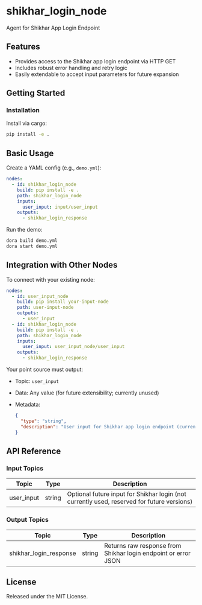 # shikhar_login_node

Agent for Shikhar App Login Endpoint

## Features
- Provides access to the Shikhar app login endpoint via HTTP GET
- Includes robust error handling and retry logic
- Easily extendable to accept input parameters for future expansion

## Getting Started

### Installation
Install via cargo:
```bash
pip install -e .
```

## Basic Usage

Create a YAML config (e.g., `demo.yml`):

```yaml
nodes:
  - id: shikhar_login_node
    build: pip install -e .
    path: shikhar_login_node
    inputs:
      user_input: input/user_input
    outputs:
      - shikhar_login_response
```

Run the demo:

```bash
dora build demo.yml
dora start demo.yml
```

## Integration with Other Nodes

To connect with your existing node:

```yaml
nodes:
  - id: user_input_node
    build: pip install your-input-node
    path: user-input-node
    outputs:
      - user_input
  - id: shikhar_login_node
    build: pip install -e .
    path: shikhar_login_node
    inputs:
      user_input: user_input_node/user_input
    outputs:
      - shikhar_login_response
```

Your point source must output:

* Topic: `user_input`
* Data: Any value (for future extensibility; currently unused)
* Metadata:

  ```json
  {
    "type": "string",
    "description": "User input for Shikhar app login endpoint (currently optional and unused)"
  }
  ```

## API Reference

### Input Topics

| Topic      | Type   | Description                                                                                |
| ----------| ------ | ------------------------------------------------------------------------------------------ |
| user_input | string | Optional future input for Shikhar login (not currently used, reserved for future versions) |

### Output Topics

| Topic                   | Type   | Description                                                    |
| ----------------------- | ------ | -------------------------------------------------------------- |
| shikhar_login_response  | string | Returns raw response from Shikhar login endpoint or error JSON  |

## License

Released under the MIT License.
